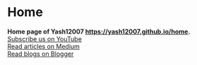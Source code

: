 # Home
<b>Home page of Yash12007 <a href="https://yash12007.github.io/home">https://yash12007.github.io/home</a>.</b>
<br>
<a href="https://www.youtube.com/@Yash12007">Subscribe us on YouTube</a>
<br>
<a href="https://www.medium.com/@Yash12007">Read articles on Medium</a>
<br>
<a href="https://yash12007.github.com">Read blogs on Blogger</a>
